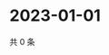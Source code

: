 # 2023-01-01

共 0 条

<!-- BEGIN WEIBO -->
<!-- 最后更新时间 Sun Jan 01 2023 11:19:16 GMT+0800 (China Standard Time) -->

<!-- END WEIBO -->
